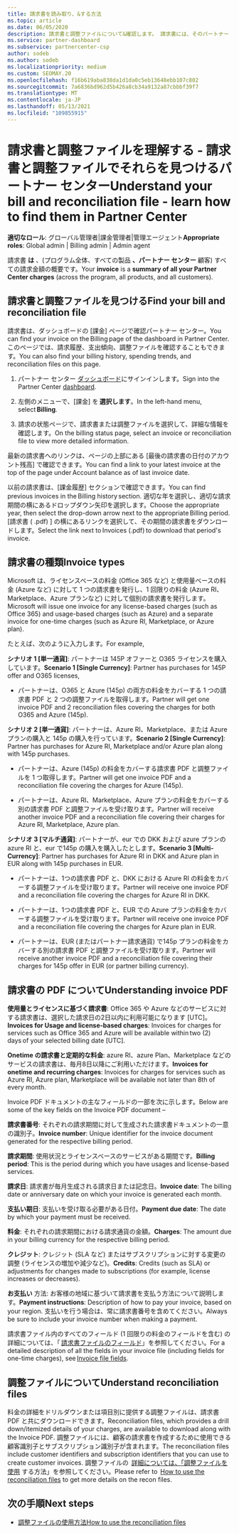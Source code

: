 ```yaml
---
title: 請求書を読み取り、&する方法
ms.topic: article
ms.date: 06/05/2020
description: 請求書と調整ファイルについて&確認します。 請求書には、そのパートナー センタープログラム、製品、顧客全体の料金が表示されます。
ms.service: partner-dashboard
ms.subservice: partnercenter-csp
author: sodeb
ms.author: sodeb
ms.localizationpriority: medium
ms.custom: SEOMAY.20
ms.openlocfilehash: f16b619aba838da1d1da0c5eb13648ebb107c802
ms.sourcegitcommit: 7a6836bd962d5b426a8cb34a9132a87cbbbf39f7
ms.translationtype: MT
ms.contentlocale: ja-JP
ms.lasthandoff: 05/13/2021
ms.locfileid: "109855915"
---
```

# <a name="understand-your-bill-and-reconciliation-file---learn-how-to-find-them-in-partner-center"></a><span data-ttu-id="c389f-104">請求書と調整ファイルを理解する - 請求書と調整ファイルでそれらを見つけるパートナー センター</span><span class="sxs-lookup"><span data-stu-id="c389f-104">Understand your bill and reconciliation file - learn how to find them in Partner Center</span></span>


<span data-ttu-id="c389f-105">**適切なロール**: グローバル管理者|課金管理者|管理エージェント</span><span class="sxs-lookup"><span data-stu-id="c389f-105">**Appropriate roles**: Global admin | Billing admin | Admin agent</span></span>


<span data-ttu-id="c389f-106">請求書 **は** 、(プログラム全体、すべての製品 **、パートナー センター** 顧客) すべての請求金額の概要です。</span><span class="sxs-lookup"><span data-stu-id="c389f-106">Your **invoice** is a **summary of all your Partner Center charges** (across the program, all products, and all customers).</span></span> 

## <a name="find-your-bill-and-reconciliation-file"></a><span data-ttu-id="c389f-107">請求書と調整ファイルを見つける</span><span class="sxs-lookup"><span data-stu-id="c389f-107">Find your bill and reconciliation file</span></span> 

<span data-ttu-id="c389f-108">請求書は、ダッシュボードの [課金] ページで確認パートナー センター。</span><span class="sxs-lookup"><span data-stu-id="c389f-108">You can find your invoice on the Billing page of the dashboard in Partner Center.</span></span> <span data-ttu-id="c389f-109">このページでは、請求履歴、支出傾向、調整ファイルを確認することもできます。</span><span class="sxs-lookup"><span data-stu-id="c389f-109">You can also find your billing history, spending trends, and reconciliation files on this page.</span></span> 

1. <span data-ttu-id="c389f-110">パートナー センター [ダッシュボード](https://partner.microsoft.com/dashboard/home)にサインインします。</span><span class="sxs-lookup"><span data-stu-id="c389f-110">Sign into the Partner Center [dashboard](https://partner.microsoft.com/dashboard/home).</span></span> 

2. <span data-ttu-id="c389f-111">左側のメニューで、[課金] を **選択します**。</span><span class="sxs-lookup"><span data-stu-id="c389f-111">In the left-hand menu, select **Billing**.</span></span> 

3. <span data-ttu-id="c389f-112">請求の状態ページで、請求書または調整ファイルを選択して、詳細な情報を確認します。</span><span class="sxs-lookup"><span data-stu-id="c389f-112">On the billing status page, select an invoice or reconciliation file to view more detailed information.</span></span> 

<span data-ttu-id="c389f-113">最新の請求書へのリンクは、ページの上部にある [最後の請求書の日付のアカウント残高] で確認できます。</span><span class="sxs-lookup"><span data-stu-id="c389f-113">You can find a link to your latest invoice at the top of the page under Account balance as of last invoice date.</span></span> 

<span data-ttu-id="c389f-114">以前の請求書は、[課金履歴] セクションで確認できます。</span><span class="sxs-lookup"><span data-stu-id="c389f-114">You can find previous invoices in the Billing history section.</span></span> <span data-ttu-id="c389f-115">適切な年を選択し、適切な請求期間の横にあるドロップダウン矢印を選択します。</span><span class="sxs-lookup"><span data-stu-id="c389f-115">Choose the appropriate year, then select the drop-down arrow next to the appropriate Billing period.</span></span> <span data-ttu-id="c389f-116">[請求書 ( .pdf) ] の横にあるリンクを選択して、その期間の請求書をダウンロードします。</span><span class="sxs-lookup"><span data-stu-id="c389f-116">Select the link next to Invoices (.pdf) to download that period's invoice.</span></span> 

## <a name="invoice-types"></a><span data-ttu-id="c389f-117">請求書の種類</span><span class="sxs-lookup"><span data-stu-id="c389f-117">Invoice types</span></span>

<span data-ttu-id="c389f-118">Microsoft は、ライセンスベースの料金 (Office 365 など) と使用量ベースの料金 (Azure など) に対して 1 つの請求書を発行し、1 回限りの料金 (Azure RI、Marketplace、Azure プランなど) に対して個別の請求書を発行します。</span><span class="sxs-lookup"><span data-stu-id="c389f-118">Microsoft will issue one invoice for any license-based charges (such as Office 365) and usage-based charges (such as Azure) and a separate invoice for one-time charges (such as Azure RI, Marketplace, or Azure plan).</span></span>

<span data-ttu-id="c389f-119">たとえば、次のように入力します。</span><span class="sxs-lookup"><span data-stu-id="c389f-119">For example,</span></span>  

<span data-ttu-id="c389f-120">**シナリオ 1 [単一通貨]**: パートナーは 145P オファーと O365 ライセンスを購入しています。</span><span class="sxs-lookup"><span data-stu-id="c389f-120">**Scenario 1 [Single Currency]**: Partner has purchases for 145P offer and O365 licenses,</span></span>  

- <span data-ttu-id="c389f-121">パートナーは、O365 と Azure (145p) の両方の料金をカバーする 1 つの請求書 PDF と 2 つの調整ファイルを取得します。</span><span class="sxs-lookup"><span data-stu-id="c389f-121">Partner will get one invoice PDF and 2 reconciliation files covering the charges for both O365 and Azure (145p).</span></span>  

<span data-ttu-id="c389f-122">**シナリオ 2 [単一通貨]**: パートナーは、Azure RI、Marketplace、または Azure プランの購入と 145p の購入を行っています。</span><span class="sxs-lookup"><span data-stu-id="c389f-122">**Scenario 2 [Single Currency]**: Partner has purchases for Azure RI, Marketplace and/or Azure plan along with 145p purchases.</span></span>

- <span data-ttu-id="c389f-123">パートナーは、Azure (145p) の料金をカバーする請求書 PDF と調整ファイルを 1 つ取得します。</span><span class="sxs-lookup"><span data-stu-id="c389f-123">Partner will get one invoice PDF and a reconciliation file covering the charges for Azure (145p).</span></span> 

- <span data-ttu-id="c389f-124">パートナーは、Azure RI、Marketplace、Azure プランの料金をカバーする別の請求書 PDF と調整ファイルを受け取ります。</span><span class="sxs-lookup"><span data-stu-id="c389f-124">Partner will receive another invoice PDF and a reconciliation file covering their charges for Azure RI, Marketplace, Azure plan.</span></span> 

<span data-ttu-id="c389f-125">**シナリオ 3 [マルチ通貨]**: パートナーが、eur での DKK および azure プランの azure RI と、eur で145p の購入を購入したとします。</span><span class="sxs-lookup"><span data-stu-id="c389f-125">**Scenario 3 [Multi-Currency]**: Partner has purchases for Azure RI in DKK and Azure plan in EUR along with 145p purchases in EUR.</span></span>

- <span data-ttu-id="c389f-126">パートナーは、1つの請求書 PDF と、DKK における Azure RI の料金をカバーする調整ファイルを受け取ります。</span><span class="sxs-lookup"><span data-stu-id="c389f-126">Partner will receive one invoice PDF and a reconciliation file covering the charges for Azure RI in DKK.</span></span> 

- <span data-ttu-id="c389f-127">パートナーは、1つの請求書 PDF と、EUR での Azure プランの料金をカバーする調整ファイルを受け取ります。</span><span class="sxs-lookup"><span data-stu-id="c389f-127">Partner will receive one invoice PDF and a reconciliation file covering the charges for Azure plan in EUR.</span></span> 

- <span data-ttu-id="c389f-128">パートナーは、EUR (またはパートナー請求通貨) で145p プランの料金をカバーする別の請求書 PDF と調整ファイルを受け取ります。</span><span class="sxs-lookup"><span data-stu-id="c389f-128">Partner will receive another invoice PDF and a reconciliation file covering their charges for 145p offer in EUR (or partner billing currency).</span></span> 


## <a name="understanding-invoice-pdf"></a><span data-ttu-id="c389f-129">請求書の PDF について</span><span class="sxs-lookup"><span data-stu-id="c389f-129">Understanding invoice PDF</span></span> 

<span data-ttu-id="c389f-130">**使用量とライセンスに基づく請求書**: Office 365 や Azure などのサービスに対する請求書は、選択した請求日の2日以内に利用可能になります [UTC]。</span><span class="sxs-lookup"><span data-stu-id="c389f-130">**Invoices for Usage and license-based charges**: Invoices for charges for services such as Office 365 and Azure will be available within two (2) days of your selected billing date [UTC].</span></span>  

<span data-ttu-id="c389f-131">**Onetime の請求書と定期的な料金**: azure RI、azure Plan、Marketplace などのサービスの請求書は、毎月8日以降にご利用いただけます。</span><span class="sxs-lookup"><span data-stu-id="c389f-131">**Invoices for onetime and recurring charges**: Invoices for charges for services such as Azure RI, Azure plan, Marketplace will be available not later than 8th of every month.</span></span>  

<span data-ttu-id="c389f-132">Invoice PDF ドキュメントの主なフィールドの一部を次に示します。</span><span class="sxs-lookup"><span data-stu-id="c389f-132">Below are some of the key fields on the Invoice PDF document –</span></span>

<span data-ttu-id="c389f-133">**請求書番号**: それぞれの請求期間に対して生成された請求書ドキュメントの一意の識別子。</span><span class="sxs-lookup"><span data-stu-id="c389f-133">**Invoice number**: Unique identifier for the invoice document generated for the respective billing period.</span></span> 

<span data-ttu-id="c389f-134">**請求期間**: 使用状況とライセンスベースのサービスがある期間です。</span><span class="sxs-lookup"><span data-stu-id="c389f-134">**Billing period**: This is the period during which you have usages and license-based services.</span></span> 

<span data-ttu-id="c389f-135">**請求日**: 請求書が毎月生成される請求日または記念日。</span><span class="sxs-lookup"><span data-stu-id="c389f-135">**Invoice date**: The billing date or anniversary date on which your invoice is generated each month.</span></span> 

<span data-ttu-id="c389f-136">**支払い期日**: 支払いを受け取る必要がある日付。</span><span class="sxs-lookup"><span data-stu-id="c389f-136">**Payment due date**: The date by which your payment must be received.</span></span> 

<span data-ttu-id="c389f-137">**料金**: それぞれの請求期間における請求通貨の金額。</span><span class="sxs-lookup"><span data-stu-id="c389f-137">**Charges**: The amount due in your billing currency for the respective billing period.</span></span> 

<span data-ttu-id="c389f-138">**クレジット**: クレジット (SLA など) またはサブスクリプションに対する変更の調整 (ライセンスの増加や減少など)。</span><span class="sxs-lookup"><span data-stu-id="c389f-138">**Credits**: Credits (such as SLA) or adjustments for changes made to subscriptions (for example, license increases or decreases).</span></span> 

<span data-ttu-id="c389f-139">**お支払い** 方法: お客様の地域に基づいて請求書を支払う方法について説明します。</span><span class="sxs-lookup"><span data-stu-id="c389f-139">**Payment instructions**: Description of how to pay your invoice, based on your region.</span></span> <span data-ttu-id="c389f-140">支払いを行う場合は、常に請求書番号を含めてください。</span><span class="sxs-lookup"><span data-stu-id="c389f-140">Always be sure to include your invoice number when making a payment.</span></span> 

<span data-ttu-id="c389f-141">請求書ファイル内のすべてのフィールド (1 回限りの料金のフィールドを含む) の詳細については、「 [請求書ファイルのフィールド](invoice-file.md)」を参照してください。</span><span class="sxs-lookup"><span data-stu-id="c389f-141">For a detailed description of all the fields in your invoice file (including fields for one-time charges), see [Invoice file fields](invoice-file.md).</span></span> 

## <a name="understand-reconciliation-files"></a><span data-ttu-id="c389f-142">調整ファイルについて</span><span class="sxs-lookup"><span data-stu-id="c389f-142">Understand reconciliation files</span></span>

 <span data-ttu-id="c389f-143">料金の詳細をドリルダウンまたは項目別に提供する調整ファイルは、請求書 PDF と共にダウンロードできます。</span><span class="sxs-lookup"><span data-stu-id="c389f-143">Reconciliation files, which provides a drill down/itemized details of your charges, are available to download along with the Invoice PDF.</span></span> <span data-ttu-id="c389f-144">調整ファイルには、顧客の請求書を作成するために使用できる顧客識別子とサブスクリプション識別子が含まれます。</span><span class="sxs-lookup"><span data-stu-id="c389f-144">The reconciliation files include customer identifiers and subscription identifiers that you can use to create customer invoices.</span></span> <span data-ttu-id="c389f-145">調整ファイルの  [詳細については、「調整ファイルを使用](use-the-reconciliation-files.md) する方法」を参照してください。</span><span class="sxs-lookup"><span data-stu-id="c389f-145">Please refer to  [How to use the reconciliation files](use-the-reconciliation-files.md) to get more details on the recon files.</span></span> 

## <a name="next-steps"></a><span data-ttu-id="c389f-146">次の手順</span><span class="sxs-lookup"><span data-stu-id="c389f-146">Next steps</span></span>

- [<span data-ttu-id="c389f-147">調整ファイルの使用方法</span><span class="sxs-lookup"><span data-stu-id="c389f-147">How to use the reconciliation files</span></span>](use-the-reconciliation-files.md)